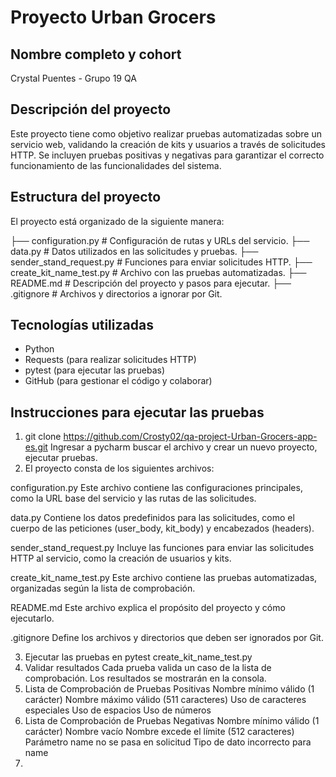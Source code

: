 # Proyecto Urban Grocers

## Nombre completo y cohort
Crystal Puentes - Grupo 19 QA

## Descripción del proyecto
Este proyecto tiene como objetivo realizar pruebas automatizadas sobre un servicio web,
validando la creación de kits y usuarios a través de solicitudes HTTP. Se incluyen pruebas positivas 
y negativas para garantizar el correcto funcionamiento de las funcionalidades del sistema.

## Estructura del proyecto
El proyecto está organizado de la siguiente manera:

├── configuration.py       # Configuración de rutas y URLs del servicio.
├── data.py                # Datos utilizados en las solicitudes y pruebas.
├── sender_stand_request.py # Funciones para enviar solicitudes HTTP.
├── create_kit_name_test.py # Archivo con las pruebas automatizadas.
├── README.md              # Descripción del proyecto y pasos para ejecutar.
├── .gitignore             # Archivos y directorios a ignorar por Git.


## Tecnologías utilizadas
- Python
- Requests (para realizar solicitudes HTTP)
- pytest (para ejecutar las pruebas)
- GitHub (para gestionar el código y colaborar)

## Instrucciones para ejecutar las pruebas

1. git clone <https://github.com/Crosty02/qa-project-Urban-Grocers-app-es.git>
Ingresar a pycharm buscar el archivo y crear un nuevo proyecto, ejecutar pruebas.
2. El proyecto consta de los siguientes archivos:

configuration.py
Este archivo contiene las configuraciones principales, como la URL base del servicio y las rutas de las solicitudes.

data.py
Contiene los datos predefinidos para las solicitudes, como el cuerpo de las peticiones (user_body, kit_body) y encabezados (headers).

sender_stand_request.py
Incluye las funciones para enviar las solicitudes HTTP al servicio, como la creación de usuarios y kits.

create_kit_name_test.py
Este archivo contiene las pruebas automatizadas, organizadas según la lista de comprobación.

README.md
Este archivo explica el propósito del proyecto y cómo ejecutarlo.

.gitignore
Define los archivos y directorios que deben ser ignorados por Git.

3. Ejecutar las pruebas en pytest create_kit_name_test.py
4. Validar resultados
Cada prueba valida un caso de la lista de comprobación.
Los resultados se mostrarán en la consola.
5. Lista de Comprobación de Pruebas Positivas
Nombre mínimo válido (1 carácter)
Nombre máximo válido (511 caracteres)
Uso de caracteres especiales
Uso de espacios
Uso de números
6. Lista de Comprobación de Pruebas Negativas
Nombre mínimo válido (1 carácter)
Nombre vacío
Nombre excede el límite (512 caracteres)
Parámetro name no se pasa en solicitud
Tipo de dato incorrecto para name
7. 



